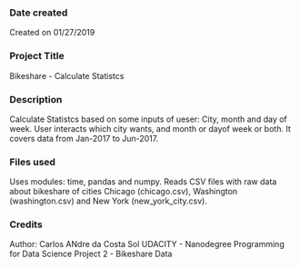 ### Date created
Created on 01/27/2019

### Project Title
Bikeshare - Calculate Statistcs

### Description
Calculate Statistcs based on some inputs of ueser: City, month and day of week.
User interacts which city wants, and month or dayof week or both.
It covers data from Jan-2017 to Jun-2017.

### Files used
Uses modules: time, pandas and numpy.
Reads CSV files with raw data about bikeshare of cities Chicago (chicago.csv), Washington (washington.csv) and New York (new_york_city.csv).

### Credits
Author: Carlos ANdre da Costa Sol
UDACITY - Nanodegree Programming for Data Science
Project 2 - Bikeshare Data

